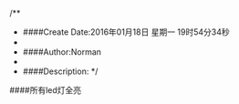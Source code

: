 /**
* ####Create Date:2016年01月18日 星期一 19时54分34秒
* 
* ####Author:Norman
* 
* ####Description: 
*/

####所有led灯全亮
